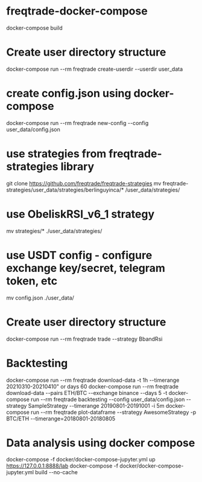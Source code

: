 # freqtrade-docker-compose

docker-compose build
# Create user directory structure
docker-compose run --rm freqtrade create-userdir --userdir user_data

# create config.json using docker-compose
docker-compose run --rm freqtrade new-config --config user_data/config.json


# use strategies from freqtrade-strategies library
git clone https://github.com/freqtrade/freqtrade-strategies
mv freqtrade-strategies/user_data/strategies/berlinguyinca/* /user_data/strategies/

# use ObeliskRSI_v6_1 strategy
mv strategies/* ./user_data/strategies/

# use USDT config - configure exchange key/secret, telegram token, etc
mv config.json ./user_data/

# Create user directory structure
docker-compose run --rm freqtrade trade --strategy BbandRsi

# Backtesting
docker-compose run --rm freqtrade download-data -t 1h --timerange 20210310-20210410" or days 60
docker-compose run --rm freqtrade download-data --pairs ETH/BTC --exchange binance --days 5 -t 
docker-compose run --rm freqtrade backtesting --config user_data/config.json --strategy SampleStrategy --timerange 20190801-20191001 -i 5m
docker-compose run --rm freqtrade plot-dataframe --strategy AwesomeStrategy -p BTC/ETH --timerange=20180801-20180805


# Data analysis using docker compose
docker-compose -f docker/docker-compose-jupyter.yml up
https://127.0.0.1:8888/lab
docker-compose -f docker/docker-compose-jupyter.yml build --no-cache